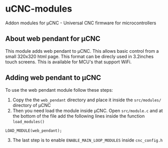 # uCNC-modules

Addon modules for µCNC - Universal CNC firmware for microcontrollers

## About web pendant for µCNC

This module adds web pendant to µCNC. This allows basic control from a small 320x320 html page. This format can be direcly used in 3.2inches touch screens.
This is available for MCU's that support WiFi.

## Adding web pendant to µCNC

To use the web pendant module follow these steps:

1. Copy the the `web_pendant` directory and place it inside the `src/modules/` directory of µCNC
2. Then you need load the module inside µCNC. Open `src/module.c` and at the bottom of the file add the following lines inside the function `load_modules()`

```
LOAD_MODULE(web_pendant);
```

3. The last step is to enable `ENABLE_MAIN_LOOP_MODULES` inside `cnc_config.h`
